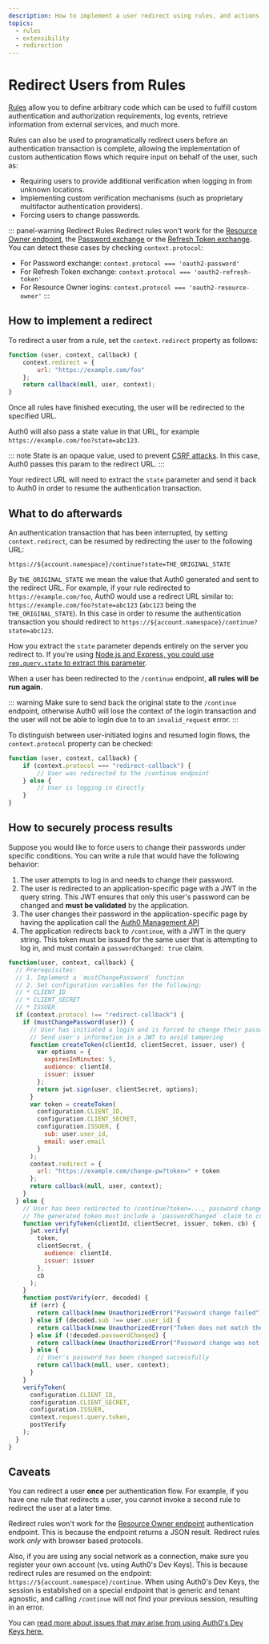 ```yaml
---
description: How to implement a user redirect using rules, and actions after redirecting.
topics:
  - rules
  - extensibility
  - redirection
---
```

# Redirect Users from Rules

[Rules](/rules) allow you to define arbitrary code which can be used to fulfill custom authentication and authorization requirements, log events, retrieve information from external services, and much more.

Rules can also be used to programatically redirect users before an authentication transaction is complete, allowing the implementation of custom authentication flows which require input on behalf of the user, such as:

* Requiring users to provide additional verification when logging in from unknown locations.
* Implementing custom verification mechanisms (such as proprietary multifactor authentication providers).
* Forcing users to change passwords.

::: panel-warning Redirect Rules
Redirect rules won't work for the [Resource Owner endpoint](/api/authentication/reference#resource-owner), the [Password exchange](/api-auth/grant/password) or the [Refresh Token exchange](/tokens/refresh-token#rules). You can detect these cases by checking `context.protocol`:
- For Password exchange: `context.protocol === 'oauth2-password'`
- For Refresh Token exchange: `context.protocol === 'oauth2-refresh-token'`
- For Resource Owner logins: `context.protocol === 'oauth2-resource-owner'`
:::

## How to implement a redirect

To redirect a user from a rule, set the `context.redirect` property as follows:

```js
function (user, context, callback) {
    context.redirect = {
        url: "https://example.com/foo"
    };
    return callback(null, user, context);
}
```

Once all rules have finished executing, the user will be redirected to the specified URL.

Auth0 will also pass a state value in that URL, for example `https://example.com/foo?state=abc123`.

::: note
State is an opaque value, used to prevent [CSRF attacks](/security/common-threats#cross-site-request-forgery-xsrf-or-csrf-). In this case, Auth0 passes this param to the redirect URL.
:::

Your redirect URL will need to extract the `state` parameter and send it back to Auth0 in order to resume the authentication transaction.

## What to do afterwards

An authentication transaction that has been interrupted, by setting `context.redirect`, can be resumed by redirecting the user to the following URL:

```text
https://${account.namespace}/continue?state=THE_ORIGINAL_STATE
```

By `THE_ORIGINAL_STATE` we mean the value that Auth0 generated and sent to the redirect URL. For example, if your rule redirected to `https://example.com/foo`, Auth0 would use a redirect URL similar to: `https://example.com/foo?state=abc123` (`abc123` being the `THE_ORIGINAL_STATE`). In this case in order to resume the authentication transaction you should redirect to `https://${account.namespace}/continue?state=abc123`.

How you extract the `state` parameter depends entirely on the server you redirect to. If you're using [Node.js and Express, you could use `req.query.state` to extract this parameter](https://expressjs.com/en/api.html#req.query).

When a user has been redirected to the `/continue` endpoint, **all rules will be run again.**

::: warning
Make sure to send back the original state to the `/continue` endpoint, otherwise Auth0 will lose the context of the login transaction and the user will not be able to login due to to an `invalid_request` error.
:::

To distinguish between user-initiated logins and resumed login flows, the `context.protocol` property can be checked:

```js
function (user, context, callback) {
    if (context.protocol === "redirect-callback") {
        // User was redirected to the /continue endpoint
    } else {
        // User is logging in directly
    }
}
```

## How to securely process results

Suppose you would like to force users to change their passwords under specific conditions. You can write a rule that would have the following behavior:

1. The user attempts to log in and needs to change their password.
2. The user is redirected to an application-specific page with a JWT in the query string. This JWT ensures that only this user's password can be changed and **must be validated** by the application.
3. The user changes their password in the application-specific page by having the application call the [Auth0 Management API](/api/v2#!/Users/patch_users_by_id)
4. The application redirects back to `/continue`, with a JWT in the query string. This token must be issued for the same user that is attempting to log in, and must contain a `passwordChanged: true` claim.

```js
function(user, context, callback) {
  // Prerequisites:
  // 1. Implement a `mustChangePassword` function
  // 2. Set configuration variables for the following:
  // * CLIENT_ID
  // * CLIENT_SECRET
  // * ISSUER
  if (context.protocol !== "redirect-callback") {
    if (mustChangePassword(user)) {
      // User has initiated a login and is forced to change their password
      // Send user's information in a JWT to avoid tampering
      function createToken(clientId, clientSecret, issuer, user) {
        var options = {
          expiresInMinutes: 5,
          audience: clientId,
          issuer: issuer
        };
        return jwt.sign(user, clientSecret, options);
      }
      var token = createToken(
        configuration.CLIENT_ID,
        configuration.CLIENT_SECRET,
        configuration.ISSUER, {
          sub: user.user_id,
          email: user.email
        }
      );
      context.redirect = {
        url: "https://example.com/change-pw?token=" + token
      };
      return callback(null, user, context);
    }
  } else {
    // User has been redirected to /continue?token=..., password change must be validated
    // The generated token must include a `passwordChanged` claim to confirm the password change
    function verifyToken(clientId, clientSecret, issuer, token, cb) {
      jwt.verify(
        token,
        clientSecret, {
          audience: clientId,
          issuer: issuer
        },
        cb
      );
    }
    function postVerify(err, decoded) {
      if (err) {
        return callback(new UnauthorizedError("Password change failed"));
      } else if (decoded.sub !== user.user_id) {
        return callback(new UnauthorizedError("Token does not match the current user"));
      } else if (!decoded.passwordChanged) {
        return callback(new UnauthorizedError("Password change was not confirmed"));
      } else {
        // User's password has been changed successfully
        return callback(null, user, context);
      }
    }
    verifyToken(
      configuration.CLIENT_ID,
      configuration.CLIENT_SECRET,
      configuration.ISSUER,
      context.request.query.token,
      postVerify
    );
  }
}
```

## Caveats

You can redirect a user **once** per authentication flow. For example, if you have one rule that redirects a user, you cannot invoke a second rule to redirect the user at a later time.

Redirect rules won't work for the [Resource Owner endpoint](/api/authentication/reference#resource-owner) authentication endpoint. This is because the endpoint returns a JSON result. Redirect rules work _only_ with browser based protocols.

Also, if you are using any social network as a connection, make sure you register your own account (vs. using Auth0's Dev Keys). This is because redirect rules are resumed on the endpoint: `https://${account.namespace}/continue`. When using Auth0's Dev Keys, the session is established on a special endpoint that is generic and tenant agnostic, and calling `/continue` will not find your previous session, resulting in an error.

You can [read more about issues that may arise from using Auth0's Dev Keys here.](/connections/social/devkeys)
